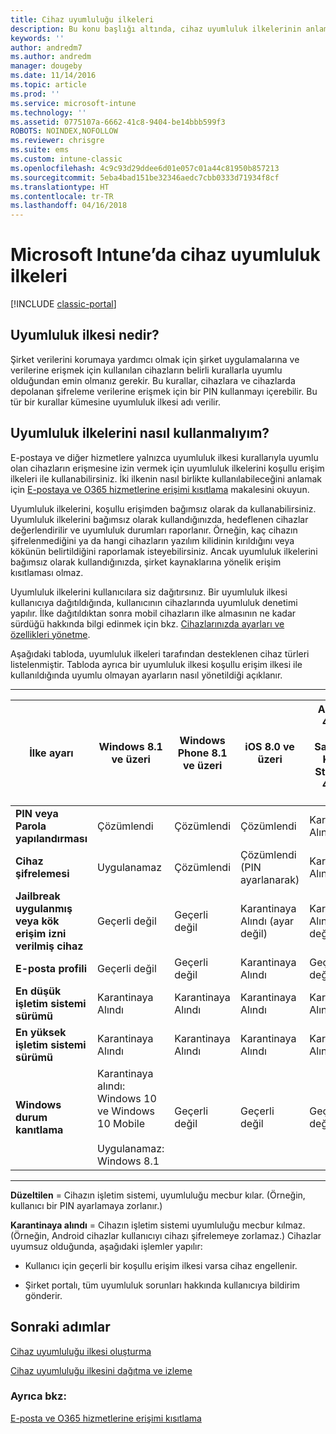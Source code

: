```yaml
---
title: Cihaz uyumluluğu ilkeleri
description: Bu konu başlığı altında, cihaz uyumluluk ilkelerinin anlamı ve nasıl çalıştıkları açıklanır.
keywords: ''
author: andredm7
ms.author: andredm
manager: dougeby
ms.date: 11/14/2016
ms.topic: article
ms.prod: ''
ms.service: microsoft-intune
ms.technology: ''
ms.assetid: 0775107a-6662-41c8-9404-be14bbb599f3
ROBOTS: NOINDEX,NOFOLLOW
ms.reviewer: chrisgre
ms.suite: ems
ms.custom: intune-classic
ms.openlocfilehash: 4c9c93d29ddee6d01e057c01a44c81950b857213
ms.sourcegitcommit: 5eba4bad151be32346aedc7cbb0333d71934f8cf
ms.translationtype: HT
ms.contentlocale: tr-TR
ms.lasthandoff: 04/16/2018
---
```

# <a name="device-compliance-policies-in-microsoft-intune"></a>Microsoft Intune’da cihaz uyumluluk ilkeleri

[!INCLUDE [classic-portal](../includes/classic-portal.md)]

## <a name="what-is-a-compliance-policy"></a>Uyumluluk ilkesi nedir?
Şirket verilerini korumaya yardımcı olmak için şirket uygulamalarına ve verilerine erişmek için kullanılan cihazların belirli kurallarla uyumlu olduğundan emin olmanız gerekir. Bu kurallar, cihazlara ve cihazlarda depolanan şifreleme verilerine erişmek için bir PIN kullanmayı içerebilir. Bu tür bir kurallar kümesine uyumluluk ilkesi adı verilir.

## <a name="how-should-i-use-compliance-policies"></a>Uyumluluk ilkelerini nasıl kullanmalıyım?
E-postaya ve diğer hizmetlere yalnızca uyumluluk ilkesi kurallarıyla uyumlu olan cihazların erişmesine izin vermek için uyumluluk ilkelerini koşullu erişim ilkeleri ile kullanabilirsiniz. İki ilkenin nasıl birlikte kullanılabileceğini anlamak için [E-postaya ve O365 hizmetlerine erişimi kısıtlama](restrict-access-to-email-and-o365-services-with-microsoft-intune.md) makalesini okuyun.

Uyumluluk ilkelerini, koşullu erişimden bağımsız olarak da kullanabilirsiniz. Uyumluluk ilkelerini bağımsız olarak kullandığınızda, hedeflenen cihazlar değerlendirilir ve uyumluluk durumları raporlanır. Örneğin, kaç cihazın şifrelenmediğini ya da hangi cihazların yazılım kilidinin kırıldığını veya kökünün belirtildiğini raporlamak isteyebilirsiniz. Ancak uyumluluk ilkelerini bağımsız olarak kullandığınızda, şirket kaynaklarına yönelik erişim kısıtlaması olmaz.

Uyumluluk ilkelerini kullanıcılara siz dağıtırsınız. Bir uyumluluk ilkesi kullanıcıya dağıtıldığında, kullanıcının cihazlarında uyumluluk denetimi yapılır.
İlke dağıtıldıktan sonra mobil cihazların ilke almasının ne kadar sürdüğü hakkında bilgi edinmek için bkz. [Cihazlarınızda ayarları ve özellikleri yönetme](/intune-classic/deploy-use/manage-settings-and-features-on-your-devices-with-microsoft-intune-policies#frequently-asked-questions-about-intune-policies).

Aşağıdaki tabloda, uyumluluk ilkeleri tarafından desteklenen cihaz türleri listelenmiştir. Tabloda ayrıca bir uyumluluk ilkesi koşullu erişim ilkesi ile kullanıldığında uyumlu olmayan ayarların nasıl yönetildiği açıklanır.

-----------------------------

|İlke ayarı| Windows 8.1 ve üzeri| Windows Phone 8.1 ve üzeri| iOS 8.0 ve üzeri|Android 4.0 ve üzeri<br/>Samsung KNOX Standard 4.0 ve üzeri|
|-----|----|----|----|----|
|**PIN veya Parola yapılandırması** |Çözümlendi|Çözümlendi|Çözümlendi|Karantinaya Alındı|
|**Cihaz şifrelemesi**|Uygulanamaz|Çözümlendi|Çözümlendi (PIN ayarlanarak)|Karantinaya Alındı|
|**Jailbreak uygulanmış veya kök erişim izni verilmiş cihaz**|Geçerli değil|Geçerli değil|Karantinaya Alındı (ayar değil)|Karantinaya Alındı (ayar değil)|
|**E-posta profili**|Geçerli değil|Geçerli değil|Karantinaya Alındı|Geçerli değil|
|**En düşük işletim sistemi sürümü**|Karantinaya Alındı|Karantinaya Alındı|Karantinaya Alındı|Karantinaya Alındı|
|**En yüksek işletim sistemi sürümü**|Karantinaya Alındı|Karantinaya Alındı|Karantinaya Alındı|Karantinaya Alındı|
|**Windows durum kanıtlama**|Karantinaya alındı: Windows 10 ve Windows 10 Mobile<br /><br />Uygulanamaz: Windows 8.1|Geçerli değil|Geçerli değil|Geçerli değil|

------------------------------

**Düzeltilen** = Cihazın işletim sistemi, uyumluluğu mecbur kılar. (Örneğin, kullanıcı bir PIN ayarlamaya zorlanır.)

**Karantinaya alındı** = Cihazın işletim sistemi uyumluluğu mecbur kılmaz. (Örneğin, Android cihazlar kullanıcıyı cihazı şifrelemeye zorlamaz.) Cihazlar uyumsuz olduğunda, aşağıdaki işlemler yapılır:

-   Kullanıcı için geçerli bir koşullu erişim ilkesi varsa cihaz engellenir.

-   Şirket portalı, tüm uyumluluk sorunları hakkında kullanıcıya bildirim gönderir.

## <a name="next-steps"></a>Sonraki adımlar
[Cihaz uyumluluğu ilkesi oluşturma](create-a-device-compliance-policy-in-microsoft-intune.md)

[Cihaz uyumluluğu ilkesini dağıtma ve izleme](deploy-and-monitor-a-device-compliance-policy-in-microsoft-intune.md)

### <a name="see-also"></a>Ayrıca bkz:
[E-posta ve O365 hizmetlerine erişimi kısıtlama](restrict-access-to-email-and-o365-services-with-microsoft-intune.md)
